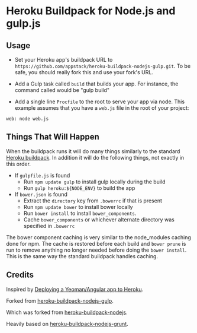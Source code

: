 Heroku Buildpack for Node.js and gulp.js
========================================

Usage
-----

- Set your Heroku app's buildpack URL to `https://github.com/appstack/heroku-buildpack-nodejs-gulp.git`. To be safe, you should really fork this and use your fork's URL.
- Add a Gulp task called `build` that builds your app. For instance, the command called would be "gulp build"

- Add a single line `Procfile` to the root to serve your app via node. This example assumes that you have a `web.js` file in the root of your project:

```
web: node web.js
```

Things That Will Happen
-----------------------

When the buildpack runs it will do many things similarly to the standard [Heroku buildpack](https://github.com/heroku/heroku-buildpack-nodejs). In addition it will do the following things, not exactly in this order.

- If `gulpfile.js` is found
    - Run `npm update gulp` to install gulp locally during the build
    - Run `gulp heroku:${NODE_ENV}` to build the app
- If `bower.json` is found
    - Extract the `directory` key from `.bowerrc` if that is present
    - Run `npm update bower` to install bower locally
    - Run `bower install` to install `bower_components`. 
    - Cache `bower_components` or whichever alternate directory was specified in `.bowerrc`

The bower component caching is very similar to the node_modules caching done for npm. The cache is restored before each build and `bower prune` is run to remove anything no longer needed before doing the `bower install`. This is the same way the standard buildpack handles caching.

Credits
-------

Inspired by [Deploying a Yeoman/Angular app to Heroku](http://www.sitepoint.com/deploying-yeomanangular-app-heroku/).

Forked from [heroku-buildpack-nodejs-gulp](https://github.com/timdp/heroku-buildpack-nodejs-gulp).

Which was forked from [heroku-buildpack-nodejs](https://github.com/heroku/heroku-buildpack-nodejs).

Heavily based on [heroku-buildpack-nodejs-grunt](https://github.com/mbuchetics/heroku-buildpack-nodejs-grunt).
